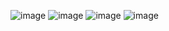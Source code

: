 ![image](https://github.com/Sh1Ze96/DemoEkzamen/assets/97594421/9d20b3cf-116b-44ea-904a-57bc9c19a360)
![image](https://github.com/Sh1Ze96/DemoEkzamen/assets/97594421/78b7790f-1a8b-4a21-a152-f93e1a02d0e5)
![image](https://github.com/Sh1Ze96/DemoEkzamen/assets/97594421/48e3ab9a-a2d0-415a-8c9e-cc7fc0e38e5d)
![image](https://github.com/Sh1Ze96/DemoEkzamen/assets/97594421/106a64e4-9271-498c-aaf4-8616a377c636)
